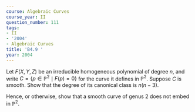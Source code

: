 ```yaml
---
course: Algebraic Curves
course_year: II
question_number: 111
tags:
- II
- '2004'
- Algebraic Curves
title: 'B4.9 '
year: 2004
---
```



Let $F(X, Y, Z)$ be an irreducible homogeneous polynomial of degree $n$, and write $C=\left\{p \in \mathbb{P}^{2} \mid F(p)=0\right\}$ for the curve it defines in $\mathbb{P}^{2}$. Suppose $C$ is smooth. Show that the degree of its canonical class is $n(n-3)$.

Hence, or otherwise, show that a smooth curve of genus 2 does not embed in $\mathbb{P}^{2}$.